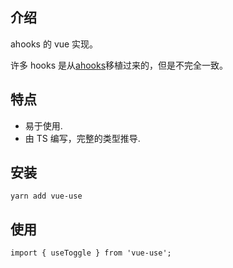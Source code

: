 ## 介绍

ahooks 的 vue 实现。

许多 hooks 是从[ahooks](https://ahooks.js.org/docs)移植过来的，但是不完全一致。

## 特点

- 易于使用.
- 由 TS 编写，完整的类型推导.

## 安装

```
yarn add vue-use
```

## 使用

```
import { useToggle } from 'vue-use';
```
